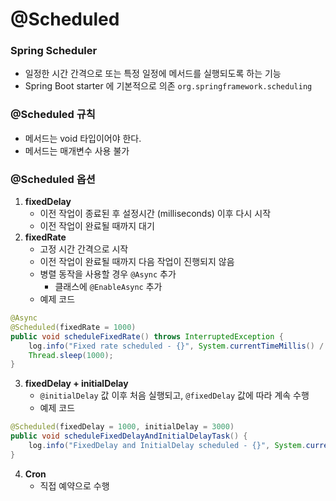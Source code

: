 # @Scheduled
### Spring Scheduler
* 일정한 시간 간격으로 또는 특정 일정에 메서드를 실행되도록 하는 기능
* Spring Boot starter 에 기본적으로 의존 `org.springframework.scheduling`
### @Scheduled 규칙
* 메서드는 void 타입이어야 한다.
* 메서드는 매개변수 사용 불가
### @Scheduled 옵션
1. **fixedDelay**
	* 이전 작업이 종료된 후 설정시간 (milliseconds) 이후 다시 시작
    * 이전 작업이 완료될 때까지 대기
2. **fixedRate**
	* 고정 시간 간격으로 시작
    * 이전 작업이 완료될 때까지 다음 작업이 진행되지 않음
    * 병렬 동작을 사용할 경우 `@Async` 추가
      * 클래스에 `@EnableAsync` 추가
   * 예제 코드
```java
@Async
@Scheduled(fixedRate = 1000)
public void scheduleFixedRate() throws InterruptedException {
	log.info("Fixed rate scheduled - {}", System.currentTimeMillis() / 1000);
	Thread.sleep(1000);
}
```
3. **fixedDelay + initialDelay**
	* `@initialDelay` 값 이후 처음 실행되고, `@fixedDelay` 값에 따라 계속 수행
	* 예제 코드
```java
@Scheduled(fixedDelay = 1000, initialDelay = 3000)
public void scheduleFixedDelayAndInitialDelayTask() {
	log.info("FixedDelay and InitialDelay scheduled - {}", System.currentTimeMillis() / 1000);
}
```
4. **Cron**
	* 직접 예약으로 수행

